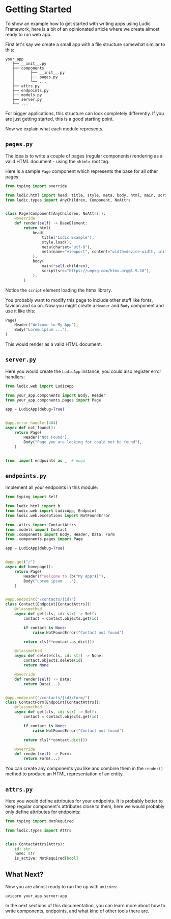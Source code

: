 # Getting Started

To show an example how to get started with writing apps using Ludic Framework, here is a bit of an opinionated article where we create almost ready to run web app.

First let's say we create a small app with a file structure somewhat similar to this:

```
your_app
   ├── __init__.py
   ├── components
   │       ├── __init__.py
   │       ├── pages.py
   │       └── ...
   ├── attrs.py
   ├── endpoints.py
   ├── models.py
   ├── server.py
   └── ...
```

For bigger applications, this structure can look completely differently. If you are just getting started, this is a good starting point.

Now we explain what each module represents.

## `pages.py`

The idea is to write a couple of pages (regular components) rendering as a valid HTML document - using the `<html>` root tag.

Here is a sample `Page` component which represents the base for all other pages:

```python
from typing import override

from ludic.html import head, title, style, meta, body, html, main, script
from ludic.types import AnyChildren, Component, NoAttrs


class Page(Component[AnyChildren, NoAttrs]):
    @override
    def render(self) -> BaseElement:
        return html(
            head(
                title("Ludic Example"),
                style.load(),
                meta(charset="utf-8"),
                meta(name="viewport", content="width=device-width, initial-scale=1.0"),
            ),
            body(
                main(*self.children),
                script(src="https://unpkg.com/htmx.org@1.9.10"),
            ),
        )
```

Notice the `script` element loading the htmx library.

You probably want to modify this page to include other stuff like fonts, favicon and so on. Now you might create a `Header` and `Body` component and use it like this:

```python
Page(
    Header("Welcome to My App"),
    Body("Lorem ipsum ..."),
)
```

This would render as a valid HTML document.

## `server.py`

Here you would create the `LudicApp` instance, you could also register error handlers:

```python
from ludic.web import LudicApp

from your_app.components import Body, Header
from your_app.components.pages import Page

app = LudicApp(debug=True)


@app.error_handler(404)
async def not_found():
    return Page(
        Header("Not Found"),
        Body("Page you are looking for could not be found"),
    )


from  import endpoints as _  # noqa
```

## `endpoints.py`

Implement all your endpoints in this module:

```python
from typing import Self

from ludic.html import b
from ludic.web import LudicApp, Endpoint
from ludic.web.exceptions import NotFoundError

from .attrs import ContactAttrs
from .models import Contact
from .components import Body, Header, Data, Form
from .components.pages import Page

app = LudicApp(debug=True)


@app.get("/")
async def homepage():
    return Page(
        Header(f"Welcome to {b("My App")}"),
        Body("Lorem ipsum ..."),
    )


@app.endpoint("/contacts/{id}")
class Contact(Endpoint[ContactAttrs]):
    @classmethod
    async def get(cls, id: str) -> Self:
        contact = Contact.objects.get(id)

        if contact is None:
            raise NotFoundError("Contact not found")

        return cls(**contact.as_dict())

    @classmethod
    async def delete(cls, id: str) -> None:
        Contact.objects.delete(id)
        return None

    @override
    def render(self) -> Data:
        return Data(...)


@app.endpoint("/contacts/{id}/form/")
class ContactForm(Endpoint[ContactAttrs]):
    @classmethod
    async def get(cls, id: str) -> Self:
        contact = Contact.objects.get(id)

        if contact is None:
            raise NotFoundError("Contact not found")

        return cls(**contact.dict())

    @override
    def render(self) -> Form:
        return Form(...)
```

You can create any components you like and combine them in the `render()` method to produce an HTML representation of an entity.

## `attrs.py`

Here you would define attributes for your endpoints. It is probably better to keep regular component's attributes close to them, here we would probably only define attributes for endpoints:

```python
from typing import NotRequired

from ludic.types import Attrs


class ContactAttrs(Attrs):
    id: str
    name: str
    is_active: NotRequired[bool]
```

## What Next?

Now you are almost ready to run the up with `uvicorn`:

```
uvicorn your_app.server:app
```

In the next sections of this documentation, you can learn more about how to write components, endpoints, and what kind of other tools there are.
